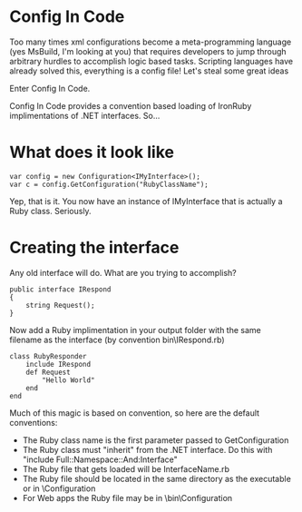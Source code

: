 Config In Code
==============

Too many times xml configurations become a meta-programming language (yes MsBuild, I'm looking at you) that
requires developers to jump through arbitrary hurdles to accomplish logic based tasks.  Scripting languages
have already solved this, everything is a config file!  Let's steal some great ideas

Enter Config In Code.

Config In Code provides a convention based loading of IronRuby implimentations of .NET interfaces.  So...

What does it look like
======================
````
var config = new Configuration<IMyInterface>();
var c = config.GetConfiguration("RubyClassName");
````

Yep, that is it.  You now have an instance of IMyInterface that is actually a Ruby class.  Seriously.

Creating the interface
======================
Any old interface will do.  What are you trying to accomplish?
````
public interface IRespond
{
    string Request();
}
````

Now add a Ruby implimentation in your output folder with the same filename as the interface (by convention bin\IRespond.rb)
````
class RubyResponder
    include IRespond
    def Request
        "Hello World"
    end    
end
````

Much of this magic is based on convention, so here are the default conventions:
* The Ruby class name is the first parameter passed to GetConfiguration
* The Ruby class must "inherit" from the .NET interface.  Do this with "include Full::Namespace::And:Interface"
* The Ruby file that gets loaded will be InterfaceName.rb
* The Ruby file should be located in the same directory as the executable or in \Configuration
* For Web apps the Ruby file may be in \bin\Configuration
